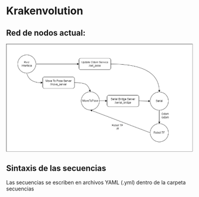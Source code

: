 # Krakenvolution
## Red de nodos actual:
![Actual Net ](./Documentation/Schemes/ros_net_17_11_22.drawio.png)


## Sintaxis de las secuencias
Las secuencias se escriben en archivos YAML (.yml) dentro de la carpeta secuencias
